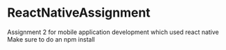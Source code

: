 # ReactNativeAssignment
Assignment 2 for mobile application development which used react native<br>
Make sure to do an npm install
